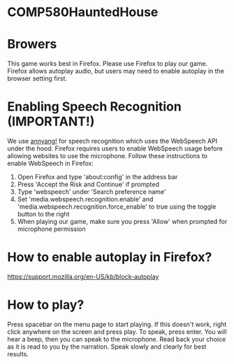 # COMP580HauntedHouse

# Browers
This game works best in Firefox. Please use Firefox to play our game. Firefox allows autoplay audio, but users may need to enable autoplay in the browser setting first.

# Enabling Speech Recognition (IMPORTANT!)
We use [annyang!](https://github.com/TalAter/annyang) for speech recognition which uses the WebSpeech API under the hood. 
Firefox requires users to enable WebSpeech usage before allowing websites to use the microphone.
Follow these instructions to enable WebSpeech in Firefox:
1. Open Firefox and type 'about:config' in the address bar
2. Press 'Accept the Risk and Continue' if prompted
3. Type 'webspeech' under 'Search preference name'
4. Set 'media.webspeech.recognition.enable' and 'media.webspeech.recognition.force_enable' to true using the toggle button to the right
5. When playing our game, make sure you press 'Allow' when prompted for microphone permission


# How to enable autoplay in Firefox?
https://support.mozilla.org/en-US/kb/block-autoplay

# How to play?
Press spacebar on the menu page to start playing. If this doesn't work, right click anywhere on the screen and press play.
To speak, press enter. You will hear a beep, then you can speak to the microphone. Read back your choice as it is read to you by the narration. Speak slowly and clearly for best results. 
